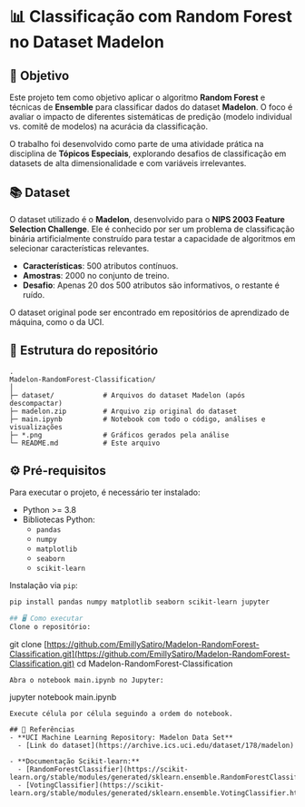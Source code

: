 # 📊 Classificação com Random Forest no Dataset Madelon

## 🎯 Objetivo
Este projeto tem como objetivo aplicar o algoritmo **Random Forest** e técnicas de **Ensemble** para classificar dados do dataset **Madelon**. O foco é avaliar o impacto de diferentes sistemáticas de predição (modelo individual vs. comitê de modelos) na acurácia da classificação.

O trabalho foi desenvolvido como parte de uma atividade prática na disciplina de **Tópicos Especiais**, explorando desafios de classificação em datasets de alta dimensionalidade e com variáveis irrelevantes.

## 📚 Dataset
O dataset utilizado é o **Madelon**, desenvolvido para o **NIPS 2003 Feature Selection Challenge**. Ele é conhecido por ser um problema de classificação binária artificialmente construído para testar a capacidade de algoritmos em selecionar características relevantes.

- **Características**: 500 atributos contínuos.
- **Amostras**: 2000 no conjunto de treino.
- **Desafio**: Apenas 20 dos 500 atributos são informativos, o restante é ruído.

O dataset original pode ser encontrado em repositórios de aprendizado de máquina, como o da UCI.

## 📝 Estrutura do repositório
```
.
Madelon-RandomForest-Classification/
│
├─ dataset/            # Arquivos do dataset Madelon (após descompactar)
├─ madelon.zip         # Arquivo zip original do dataset
├─ main.ipynb          # Notebook com todo o código, análises e visualizações
├─ *.png               # Gráficos gerados pela análise
└─ README.md           # Este arquivo
```

## ⚙️ Pré-requisitos
Para executar o projeto, é necessário ter instalado:

- Python >= 3.8
- Bibliotecas Python:
  - `pandas`
  - `numpy`
  - `matplotlib`
  - `seaborn`
  - `scikit-learn`

Instalação via `pip`:

```bash
pip install pandas numpy matplotlib seaborn scikit-learn jupyter

## 🖥️ Como executar
Clone o repositório: 
```
git clone [https://github.com/EmillySatiro/Madelon-RandomForest-Classification.git](https://github.com/EmillySatiro/Madelon-RandomForest-Classification.git)
cd Madelon-RandomForest-Classification
```
Abra o notebook main.ipynb no Jupyter:

```
jupyter notebook main.ipynb
```
Execute célula por célula seguindo a ordem do notebook.

## 📝 Referências
- **UCI Machine Learning Repository: Madelon Data Set**
  - [Link do dataset](https://archive.ics.uci.edu/dataset/178/madelon)

- **Documentação Scikit-learn:**
  - [RandomForestClassifier](https://scikit-learn.org/stable/modules/generated/sklearn.ensemble.RandomForestClassifier.html)
  - [VotingClassifier](https://scikit-learn.org/stable/modules/generated/sklearn.ensemble.VotingClassifier.html)
